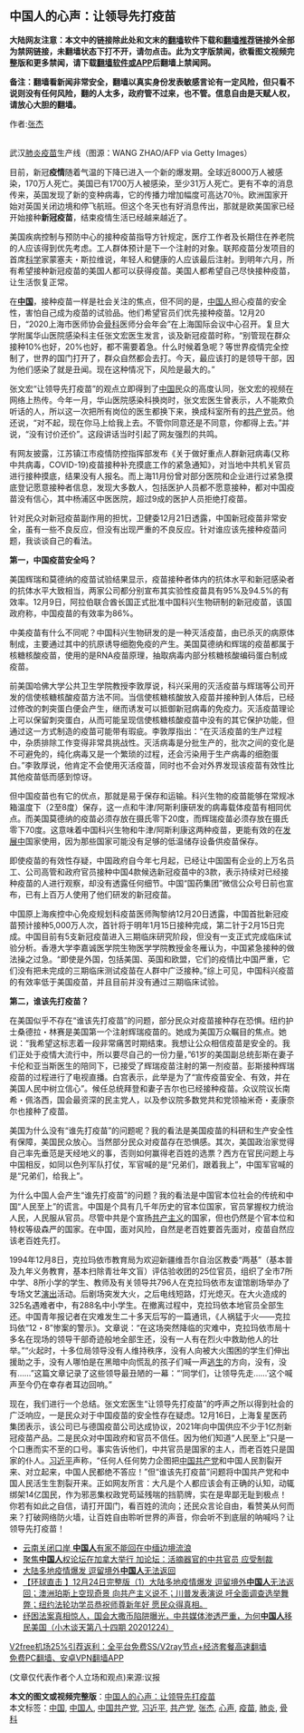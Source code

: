  <h2>中国人的心声：让领导先打疫苗</h2> <p class="notice"><b>大陆网友注意：本文中的链接除此处和文末的<a href="https://github.com/bannedbook/fanqiang" >翻墙</a>软件下载和<a href="https://github.com/killgcd/justmysocks/blob/master/README.md">翻墙推荐</a>链接外全部为禁网链接，未翻墙状态下打不开，请勿点击。此为文字版禁闻，欲看图文视频完整版和更多禁闻，请下载<a href="https://github.com/bannedbook/fanqiang">翻墙软件或APP</a>后翻墙上禁闻网。</p><p>备注：翻墙看新闻非常安全，翻墙以真实身份发表敏感言论有一定风险，但只看不说则没有任何风险，翻的人太多，政府管不过来，也不管。信息自由是天赋人权，请放心大胆的翻墙。</b></p>  <div class="entry"> <p>作者:<a href="https://www.bannedbook.org/bnews/tag/%e5%bc%a0%e6%9d%b0/" class="st_tag internal_tag" rel="tag" title="标签 张杰 下的日志">张杰</a></p> <p><br /> 武汉<a href="https://www.bannedbook.org/bnews/tag/%e8%82%ba%e7%82%8e/" class="st_tag internal_tag" rel="tag" title="标签 肺炎 下的日志">肺炎</a><a href="https://www.bannedbook.org/bnews/tag/%e7%96%ab%e8%8b%97/" class="st_tag internal_tag" rel="tag" title="标签 疫苗 下的日志">疫苗</a>生产线（图源：WANG ZHAO/AFP via Getty Images） </p> <p> 目前，新冠<strong>疫情</strong>随着气温的下降已进入一个新的爆发期。全球近8000万人被感染，170万人死亡。美国已有1700万人被感染，至少31万人死亡。更有不幸的消息传来，英国发现了新的变种病毒，它的传播力增加幅度可高达70％。欧洲国家开始对英国关闭边境和停飞航班。但这个冬天也有好消息传出，那就是欧美国家已经开始接种<strong>新冠疫苗</strong>，结束疫情生活已经越来越近了。 </p> <p>美国疾病控制与预防中心的接种疫苗指导方针规定，医疗工作者及长期住在养老院的人应该得到优先考虑。工人群体预计是下一个注射的对象。联邦疫苗分发项目的首席<span class='wp_keywordlink'><a href="https://www.bannedbook.org/forum11/topic309.html" title="禁片：“科学”的棍子" target="_blank">科学</a></span>家蒙塞夫・斯拉维说，年轻人和健康的人应该最后注射。到明年六月，所有希望接种新冠疫苗的美国人都可以获得疫苗。美国人都希望自己尽快接种疫苗，让生活恢复正常。 </p> <p>在<strong><span class='wp_keywordlink_affiliate'><a href="https://www.bannedbook.org/" title="中国" target="_blank">中国</a></span></strong>，接种疫苗一样是社会关注的焦点，但不同的是，<a href="https://www.bannedbook.org/bnews/tag/%e4%b8%ad%e5%9b%bd%e4%ba%ba/" class="st_tag internal_tag" rel="tag" title="标签 中国人 下的日志">中国人</a>担心疫苗的安全性，害怕自己成为疫苗的试验品。他们希望官员们优先接种疫苗。12月20日，“2020上海市医师协会<a href="https://www.bannedbook.org/bnews/tag/%e9%aa%a8%e7%a7%91/" class="st_tag internal_tag" rel="tag" title="标签 骨科 下的日志">骨科</a>医师分会年会”在上海国际会议中心召开。复旦大学附属华山医院感染科主任张文宏医生发言，谈及新冠疫苗时称，“别管现在群众接种10%也好，20%也好，都不需要着急。什么时候着急呢？等世界疫情完全控制了，世界的国门打开了，群众自然都会去打。今天，最应该打的是领导干部，因为他们感染了就是丑闻。现在这种情况下，风险是最大的。” </p>  <p>张文宏“让领导先打疫苗”的观点立即得到了<a href="https://www.bannedbook.org/bnews/tag/%E4%B8%AD%E5%9B%BD/" class="st_tag internal_tag" rel="tag" title="标签 中国 下的日志">中国</a>民众的高度认同，张文宏的视频在网络上热传。今年一月，华山医院感染科换岗时，张文宏医生曾表示，人不能欺负听话的人，所以这一次把所有岗位的医生都换下来，换成科室所有的<a href="https://www.bannedbook.org/bnews/tag/%e5%85%b1%e4%ba%a7%e5%85%9a/" class="st_tag internal_tag" rel="tag" title="标签 共产党 下的日志">共产党</a>员。他还说，“对不起，现在你马上给我上去。不管你同意还是不同意，你都得上去。”并说，“没有讨价还价”。这段讲话当时引起了网友强烈的共鸣。 </p> <p>有网友披露，江苏镇江市疫情防控指挥部发布《关于做好重点人群新冠病毒(又称中共病毒，COVID-19)疫苗接种补充摸底工作的紧急通知》，对当地中共机关官员进行接种摸底，结果没有人报名。而上海11月份曾对部分医院和企业进行过紧急摸底登记愿意接种者信息，发现大多数人，包括医护人员都不愿意接种，都对中国疫苗没有信心，其中杨浦区中医医院，超过9成的医护人员拒绝打疫苗。 </p> <p>针对民众对新冠疫苗副作用的担忧，卫健委12月21日透露，中国新冠疫苗非常安全，虽有一些不良反应，但没有出现严重的不良反应。针对谁应该先接种疫苗问题，我谈谈自己的看法。 </p> <p><strong>第一，中国疫苗安全吗？</strong> </p> <p>美国辉瑞和莫德纳的疫苗试验结果显示，疫苗接种者体内的抗体水平和新冠感染者的抗体水平大致相当，两家公司都分别宣布其实验性疫苗具有95%及94.5%的有效率。12月9日，阿拉伯联合酋长国正式批准中国科兴生物研制的新冠疫苗，该国政府称，中国疫苗的有效率为86%。 </p>  <p>中美疫苗有什么不同呢？中国科兴生物研发的是一种灭活疫苗，由已杀灭的病原体制成，主要通过其中的抗原诱导细胞免疫的产生。美国莫德纳和辉瑞的疫苗都属于核糖核酸疫苗，使用的是RNA疫苗原理，抽取病毒内部分核糖核酸编码蛋白制成疫苗。 </p> <p>前美国哈佛大学公共卫生学院教授李敦厚说，科兴采用的灭活疫苗与辉瑞等公司开发的信使核糖核酸疫苗方法不同。当信使核糖核酸放入疫苗并接种到人体后，已经过修改的刺突蛋白便会产生，继而诱发可以抵御新冠病毒的免疫力。灭活疫苗理论上可以保留刺突蛋白，从而可能呈现信使核糖核酸疫苗中没有的其它保护功能，但通过这一方式制造的疫苗可能带有瑕疵。李敦厚指出：“在灭活疫苗的生产过程中，杂质排除工作变得非常具挑战性。灭活病毒是分批生产的，批次之间的变化是不可避免的，纯化病毒又是一个繁琐的过程，还会污染用于生产病毒的细胞蛋白。”李敦厚说，他肯定不会使用灭活疫苗，同时也不会对外界发现该疫苗有效性比其他疫苗低而感到惊讶。 </p> <p>但中国疫苗也有它的优点，那就是易于保存和运输。科兴生物的疫苗能够在常规冰箱温度下（2至8度）保存，这一点和牛津/阿斯利康研发的病毒载体疫苗有相同优点。而美国莫德纳的疫苗必须存放在摄氏零下20度，而辉瑞疫苗必须存放在摄氏零下70度。这意味着中国科兴生物和牛津/阿斯利康这两种疫苗，更能有效的在<span class='wp_keywordlink'><a href="https://www.bannedbook.org/forum11/topic335.html" title="禁片：发展中出现的问题，只能靠发展解决？" target="_blank">发展中</a></span>国家使用，因为那些国家可能没有足够的低温储存设备供疫苗保存。 </p> <p>即使疫苗的有效性存疑，中国政府自今年七月起，已经让中国国有企业的上万名员工、公司高管和政府官员接种中国4款候选新冠疫苗中的3款，表示持续对已经接种疫苗的人进行观察，却没有透露任何细节。中国“国药集团”微信公众号日前也宣布，已有上百万人使用了他们研发的新冠疫苗。 </p> <p>中国原上海疾控中心免疫规划科疫苗医师陶黎纳12月20日透露，中国首批新冠疫苗预计接种5,000万人次，首针将于明年1月15日接种完成，第二针于2月15日完成。中国目前有5支新冠疫苗进入三期临床研究阶段，但没有一支正式完成临床试验分析。香港大学李嘉诚医学院生物医学学院教授金冬雁认为，中国紧急接种的做法操之过急。“即使是外国，包括美国、英国和欧盟，它们的疫情比中国严重，它们没有把未完成的三期临床测试疫苗在人群中广泛接种。”综上可见，中国科兴疫苗的有效率低于美国疫苗，并且目前并没有通过三期临床试验。 </p>  <p><strong>第二，谁该先打疫苗？</strong> </p> <p>在美国似乎不存在“谁该先打疫苗”的问题，部分民众对疫苗接种存在恐惧。纽约护士桑德拉・林赛是美国第一个注射辉瑞疫苗的。她成为美国万众瞩目的焦点。她说：“我希望这标志着一段非常痛苦时期结束。我想让公众相信疫苗是安全的。我们正处于疫情大流行中，所以要尽自己的一份力量，”61岁的美国副总统彭斯在妻子卡伦和亚当斯医生的陪同下，已接受了辉瑞疫苗注射的第一剂疫苗。彭斯接种辉瑞疫苗的过程进行了电视直播。白宫表示，此举是为了“宣传疫苗安全、有效，并在美国人民中树立信心”。候任总统拜登和妻子吉尔也已经接种疫苗。众议院议长南希・佩洛西，国会最资深的民主党人，以及参议院多数党共和党领袖米奇・麦康奈尔也接种了疫苗。 </p> <p>美国为什么没有“谁先打疫苗”的问题呢？我的看法是美国疫苗的科研和生产安全性有保障，美国民众放心。当然部分民众对疫苗存在恐惧感。其次，美国政治家觉得自己率先垂范是天经地义的事，否则如何赢得老百姓的选票？西方在官民问题上与中国相反，如同以色列军队打仗，军官喊的是“兄弟们，跟着我上”，中国军官喊的是“兄弟们，给我上”。 </p> <p>为什么中国人会产生“谁先打疫苗”的问题？我的看法是中国官本位社会的传统和中国“人民至上”的谎言。中国是个具有几千年历史的官本位国家，官员掌握权力统治人民，人民服从官员。尽管中共是个宣扬<span class='wp_keywordlink'><a href="https://www.bannedbook.org/forum2/topic6177.html" title="《共产主义的终极目的》" target="_blank">共产主义</a></span>的国家，但也仍然是个官本位和特权等级森严的国家。在中国，面对风险，自然是老百姓要首先面对，疫苗自然应该老百姓先打。 </p> <p>1994年12月8日，克拉玛依市教育局为欢迎新疆维吾尔自治区教委“两基”（基本普及九年义务教育，基本扫除青壮年文盲）评估验收团的25位官员，组织了全市7所中学、8所小学的学生、教师及有关领导共796人在克拉玛依市友谊馆剧场举办了专场文艺<span class='wp_keywordlink_affiliate'><a href="https://zh-cn.shenyunperformingarts.org/" title="演出" target="_blank">演出</a></span>活动。后剧场突发大火，之后电线短路，灯光熄灭。在大火造成的325名遇难者中，有288名中小学生。在撤离过程中，克拉玛依本地官员全部生还。中国青年报记者在灾难发生二十多天后写的一篇通讯，《人祸猛于火&mdash;&mdash;克拉玛依“12・8”惨案的警示》。文章说：“在这场突然降临的灾难中，克拉玛依市局十多名在现场的领导干部奇迹般地全部生还，没有一人有在烈火中救助他人的壮举。”“火起时，十多位局领导没有人维持秩序，没有人向被大火围困的学生们伸出援助之手，没有人哪怕是在黑暗中向慌乱的孩子们喊一声<span class='wp_keywordlink'><a href="https://www.bannedbook.org/forum5/topic38.html" title="劫难逃生有秘诀" target="_blank">逃生</a></span>的方向，没有，没有&hellip;&hellip;”这篇文章记录了这些领导最丑陋的一幕：“&lsquo;同学们，让领导先走&hellip;&hellip;&rsquo;这个喊声至今仍在幸存者耳边回响。” </p>  <p>现在，我们进行一个总结。张文宏医生“让领导先打疫苗”的呼声之所以得到社会的广泛响应，一是民众对于中国疫苗的安全性存在疑虑。12月16日，上海复星医药集团表示，该公司已与德国疫苗公司达成协议，2021年向中国供应不少于1亿剂新冠疫苗产品。二是民众对中国政府和官员不信任。因为他们知道“人民至上”只是一个口惠而实不至的口号。事实告诉他们，中共官员是国家的主人，而老百姓只是国家的仆人。<a href="https://www.bannedbook.org/bnews/tag/%e4%b9%a0%e8%bf%91%e5%b9%b3/" class="st_tag internal_tag" rel="tag" title="标签 习近平 下的日志">习近平</a>声称，“任何人任何势力企图把<a href="https://www.bannedbook.org/bnews/tag/%e4%b8%ad%e5%9b%bd%e5%85%b1%e4%ba%a7%e5%85%9a/" class="st_tag internal_tag" rel="tag" title="标签 中国共产党 下的日志">中国共产党</a>和中国人民割裂开来、对立起来，中国人民都绝不答应！”但“谁该先打疫苗”问题将中国共产党和中国人民活生生割裂开来。正如网友所言：大凡是个人都应该会有正确的认知，动辄绑架14亿国民，作为邪恶集权政党苟延残喘的挡箭牌，实在是卑鄙无耻到极点！你若有如此之自信，请打开国门，看百姓的流向；还民众言论自由，看赞美从何而来？打破网络防火墙，让百姓自由聆听世界的声音，你会听不到底层的呐喊吗？让领导先打疫苗！ </p> <ul class='op-related-articles' title='相关阅读'> <li><a href='https://www.bannedbook.org/bnews/cbnews/20201225/1454451.html' target='_blank'>云南关闭口岸 <b>中国人</b>有家不能回在中缅边境流浪</a></li> <li><a href='https://www.bannedbook.org/bnews/bannedvideo/20201225/1454389.html' target='_blank'>聚焦<b>中国人</b>权论坛在加拿大举行 加论坛：活摘器官的中共官员 应受制裁</a></li> <li><a href='https://www.bannedbook.org/bnews/taiwannews/20201224/1454368.html' target='_blank'>大陆多地疫情爆发 逗留境外<b>中国人</b>无法返回</a></li> <li><a href='https://www.bannedbook.org/bnews/bannedvideo/20201224/1454330.html' target='_blank'>【环球直击 】12月24日完整版（1）大陆多地疫情爆发 逗留境外<b>中国人</b>无法返回；澳洲珀斯上空现奇景 向共产主义说不；川普发表演说 吁全面调查选举舞弊；纽约法轮功学员恭祝师尊新年好 愿民众得真相。</a></li> <li><a href='https://www.bannedbook.org/bnews/bannedvideo/20201224/1454294.html' target='_blank'>纾困法案真相惊人，国会大撒币陷阱曝光，中共媒体渗透严重，为何<b>中国人</b>移民美国（小木谈天第八十四期 20201224）</a></li> </ul> <p class="texttj"> <a href="https://www.bannedbook.org/forum23/topic22702.html" target="_blank">V2free机场25%引荐返利：全平台免费SS/V2ray节点+经济套餐高速翻墙</a><br/> <a href="https://github.com/bannedbook/fanqiang/wiki/%E7%A6%81%E9%97%BB%E7%BD%91%E5%AE%89%E5%8D%93%E7%BF%BB%E5%A2%99%E6%96%B0%E9%97%BBAPP" target="_blank">免费PC翻墙、安卓VPN翻墙APP</a></p><p> (文章仅代表作者个人立场和观点)来源:议报</p><a name='sharetosocial'></a>       <div><b>本文的图文或视频完整版</b>：<a href='https://www.bannedbook.org/bnews/comments/20201225/1454558.html'>中国人的心声：让领导先打疫苗</a></div>  </div><!--END ENTRY--> <div class="postfooter"> <div>本文标签：<a href="https://www.bannedbook.org/bnews/tag/%E4%B8%AD%E5%9B%BD/" rel="tag">中国</a>, <a href="https://www.bannedbook.org/bnews/tag/%e4%b8%ad%e5%9b%bd%e4%ba%ba/" rel="tag">中国人</a>, <a href="https://www.bannedbook.org/bnews/tag/%e4%b8%ad%e5%9b%bd%e5%85%b1%e4%ba%a7%e5%85%9a/" rel="tag">中国共产党</a>, <a href="https://www.bannedbook.org/bnews/tag/%e4%b9%a0%e8%bf%91%e5%b9%b3/" rel="tag">习近平</a>, <a href="https://www.bannedbook.org/bnews/tag/%e5%85%b1%e4%ba%a7%e5%85%9a/" rel="tag">共产党</a>, <a href="https://www.bannedbook.org/bnews/tag/%e5%bc%a0%e6%9d%b0/" rel="tag">张杰</a>, <a href="https://www.bannedbook.org/bnews/tag/%E5%BF%83%E5%A3%B0/" rel="tag">心声</a>, <a href="https://www.bannedbook.org/bnews/tag/%e7%96%ab%e8%8b%97/" rel="tag">疫苗</a>, <a href="https://www.bannedbook.org/bnews/tag/%e8%82%ba%e7%82%8e/" rel="tag">肺炎</a>, <a href="https://www.bannedbook.org/bnews/tag/%e9%aa%a8%e7%a7%91/" rel="tag">骨科</a></div>  </div><!--END POSTFOOTER--> 